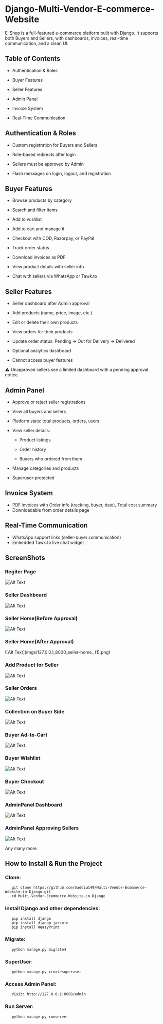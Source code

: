 # Django-Multi-Vendor-E-commerce-Website
E-Shop is a full-featured e-commerce platform built with Django. It supports both Buyers and Sellers, with dashboards, invoices, real-time communication, and a clean UI.

 ## Table of Contents
 
 * Authentication & Roles
 
 *  Buyer Features

 *  Seller Features

 *  Admin Panel

 *  Invoice System

 *  Real-Time Communication

 ## Authentication & Roles
 
* Custom registration for Buyers and Sellers

* Role-based redirects after login

* Sellers must be approved by Admin

* Flash messages on login, logout, and registration

##  Buyer Features

*  Browse products by category

*  Search and filter items

*  Add to wishlist

*  Add to cart and manage it

*  Checkout with COD, Razorpay, or PayPal

*  Track order status

*  Download invoices as PDF

*  View product details with seller info

*  Chat with sellers via WhatsApp or Tawk.to

##  Seller Features

*  Seller dashboard after Admin approval

*  Add products (name, price, image, etc.)

*  Edit or delete their own products

*  View orders for their products

*  Update order status: Pending → Out for Delivery → Delivered

* Optional analytics dashboard

*  Cannot access buyer features

⚠️ Unapproved sellers see a limited dashboard with a pending approval notice.

## Admin Panel

*  Approve or reject seller registrations

*  View all buyers and sellers

*  Platform stats: total products, orders, users

*  View seller details:

     * Product listings

     * Order history

     * Buyers who ordered from them

*  Manage categories and products

*  Superuser-protected

## Invoice System

* PDF invoices with Order info (tracking, buyer, date), Total cost summary
* Downloadable from order details page

## Real-Time Communication

* WhatsApp support links (seller-buyer communication)
* Embedded Tawk.to live chat widget

## ScreenShots

### Regiter Page
![Alt Text](imgs/127.0.0.1_8000_register_.png)
### Seller Dashboard
![Alt Text](imgs/127.0.0.1_8000_seller-dashboard_.png)
### Seller Home(Before Approval)
![Alt Text](imgs/127.0.0.1_8000_seller-home_.png)
### Seller Home(After Approval)
![Alt Text](imgs/127.0.0.1_8000_seller-home_ (1).png)
### Add Product for Seller
![Alt Text](imgs/127.0.0.1_8000_add-product_png)
### Seller Orders
![Alt Text](imgs/127.0.0.1_8000_seller-orders_.png)
### Collection on Buyer Side
![Alt Text](imgs/127.0.0.1_8000_collections.png)
### Buyer Ad-to-Cart
![Alt Text](imgs/127.0.0.1_8000_cart_.png)
### Buyer Wishlist
![Alt Text](imgs/127.0.0.1_8000_wishlist.png)
### Buyer Checkout
![Alt Text](imgs/127.0.0.1_8000_checkout.png)
### AdminPanel Dashboard
![Alt Text](imgs/127.0.0.1_8000_adminpanel_dashboard_.png)
### AdminPanel Approving Sellers
![Alt Text](imgs/127.0.0.1_8000_adminpanel_sellers_.png)

Any many more.
##  How to Install & Run the Project
### Clone:
       git clone https://github.com/Saddia149/Multi-Vendor-Ecommerce-Website-in-Django.git
       cd Multi-Vendor-Ecommerce-Website-in-Django

### Install Django and other dependencies:
       pip install django
       pip install django-jazzmin
       pip install WeasyPrint

### Migrate:
       python manage.py migrate4

### SuperUser:
       python manage.py createsuperuser

###  Access Admin Panel:
       Visit: http://127.0.0.1:8000/admin

### Run Server:
       python manage.py runserver










